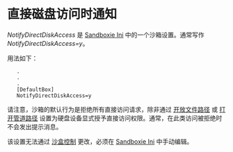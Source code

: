 # 直接磁盘访问时通知

_NotifyDirectDiskAccess_ 是 [Sandboxie Ini](SandboxieIni.md) 中的一个沙箱设置。通常写作 _NotifyDirectDiskAccess=y_。

用法如下：
```
   .
   .
   .
   [DefaultBox]
   NotifyDirectDiskAccess=y
```

请注意，沙箱的默认行为是拒绝所有直接访问请求，除非通过 [开放文件路径](OpenFilePath.md) 或 [打开管道路径](OpenPipePath.md) 设置为硬盘设备显式授予直接访问权限。通常，在此类访问被拒绝时不会发出提示消息。

该设置无法通过 [沙盒控制](SandboxieControl.md) 更改，必须在 [Sandboxie Ini](SandboxieIni.md) 中手动编辑。
